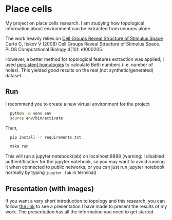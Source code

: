 # Place cells

My project on place cells research.
I am studying how topological information about environment can be extracted from neurons alone.

The work heavily relies on [Cell Groups Reveal Structure of Stimulus Space](https://journals.plos.org/ploscompbiol/article?id=10.1371/journal.pcbi.1000205)
Curto C, Itskov V (2008) Cell Groups Reveal Structure of Stimulus Space.
PLOS Computational Biology 4(10): e1000205.

However, a better method for topological features extraction was applied;
I used [persistent homologies](https://en.wikipedia.org/wiki/Persistent_homology)
to calculate Betti numbers (i.e. number of holes). This yielded _good_ results
on the real (not synthetic/generated) dataset.

## Run

I recommend you to create a new virtual environment for the project

```bash
  python -m venv env
  source env/bin/activate
```

Then,

```bash
  pip install -r requirements.txt
```

```bash
  make run
```

This will run a jupyter notebook(lab) on localhost:8888
(warning: I disabled authentification for the jupyter notebook, so you may want
to avoid running it when connected to public networks, or you can just run
jupyter notebook normally by typing `jupyter lab` in terminal)

## Presentation (with images)

If you want a very short introduction to topology and this research, you can follow
[the link](https://docs.google.com/presentation/d/14w54qtytAnmYjUSET2NCNGnUpqrMwVsIfT9REbYE2Zc/edit?usp=sharing)
to see a presentation I have made to present the results of my work. The presentation
has all the information you need to get started.
